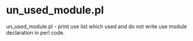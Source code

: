 un_used_module.pl
=================

un_used_module.pl - print use list which used and do not write use module declaration in perl code.
